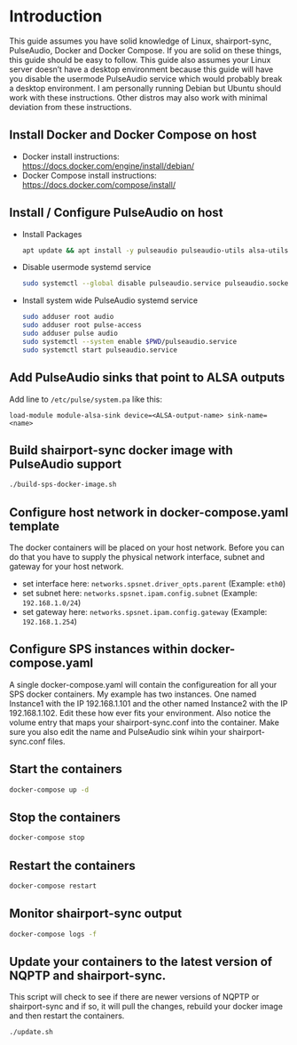 # Introduction
This guide assumes you have solid knowledge of Linux, shairport-sync, PulseAudio, Docker and Docker Compose. If you are solid on these things, this guide should be easy to follow. This guide also assumes your Linux server doesn’t have a desktop environment because this guide will have you disable the usermode PulseAudio service which would probably break a desktop environment. I am personally running Debian but Ubuntu should work with these instructions. Other distros may also work with minimal deviation from these instructions.

## Install Docker and Docker Compose on host
- Docker install instructions: https://docs.docker.com/engine/install/debian/
- Docker Compose install instructions: https://docs.docker.com/compose/install/

## Install / Configure PulseAudio on host
- Install Packages
    ```bash
    apt update && apt install -y pulseaudio pulseaudio-utils alsa-utils
    ```
- Disable usermode systemd service
    ```bash
    sudo systemctl --global disable pulseaudio.service pulseaudio.socket
    ```
- Install system wide PulseAudio systemd service
    ```bash
    sudo adduser root audio
    sudo adduser root pulse-access
    sudo adduser pulse audio
    sudo systemctl --system enable $PWD/pulseaudio.service
    sudo systemctl start pulseaudio.service
    ```

## Add PulseAudio sinks that point to ALSA outputs
Add line to ```/etc/pulse/system.pa``` like this:
```
load-module module-alsa-sink device=<ALSA-output-name> sink-name=<name>
```

## Build shairport-sync docker image with PulseAudio support
```bash
./build-sps-docker-image.sh
```
## Configure host network in docker-compose.yaml template
The docker containers will be placed on your host network. Before you can do that you have to supply the physical network interface, subnet and gateway for your host network.
- set interface here: ```networks.spsnet.driver_opts.parent``` (Example: ```eth0```)
- set subnet here: ```networks.spsnet.ipam.config.subnet``` (Example: ```192.168.1.0/24```)
- set gateway here: ```networks.spsnet.ipam.config.gateway``` (Example: ```192.168.1.254```)

## Configure SPS instances within docker-compose.yaml
A single docker-compose.yaml will contain the configureation for all your SPS docker containers. My example has two instances. One named Instance1 with the IP 192.168.1.101 and the other named Instance2 with the IP 192.168.1.102. Edit these how ever fits your environment. Also notice the volume entry that maps your shairport-sync.conf into the container. Make sure you also edit the name and PulseAudio sink wihin your shairport-sync.conf files.

## Start the containers
```bash
docker-compose up -d
```

## Stop the containers
```bash
docker-compose stop
```

## Restart the containers
```bash
docker-compose restart
```

## Monitor shairport-sync output
```bash
docker-compose logs -f
```

## Update your containers to the latest version of NQPTP and shairport-sync.
This script will check to see if there are newer versions of NQPTP or shairport-sync and if so, it will pull the changes, rebuild your docker image and then restart the containers.
```bash
./update.sh
```